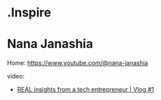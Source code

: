 # .Inspire
# Nana Janashia
Home: https://www.youtube.com/@nana-janashia

video:
- [REAL insights from a tech entrepreneur | Vlog #1](https://youtu.be/L0Y9hMReX6s)

